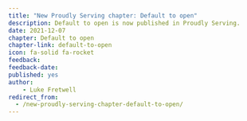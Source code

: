 ```yaml
---
title: "New Proudly Serving chapter: Default to open"
description: Default to open is now published in Proudly Serving.
date: 2021-12-07
chapter: Default to open
chapter-link: default-to-open
icon: fa-solid fa-rocket
feedback: 
feedback-date: 
published: yes
author: 
    - Luke Fretwell
redirect_from:
  - /new-proudly-serving-chapter-default-to-open/
---
```

